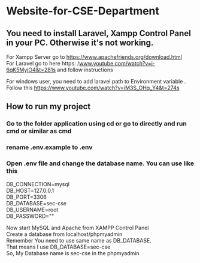 # Website-for-CSE-Department

## You need to install Laravel, Xampp Control Panel in your PC. Otherwise it's not working. <br/>
For Xampp Server go to https://www.apachefriends.org/download.html <br/>
For Laravel go to here https: /www.youtube.com/watch?v=i-6qK5MyjO4&t=281s  and follow instructions  <br/>

For windows user, you need to add laravel path to Environment variable . Follow this https://www.youtube.com/watch?v=iM3S_OHq_Y4&t=274s


## How to run my project

### Go to the folder application using cd or go to directly and run cmd or similar as cmd
### rename .env.example to .env
### Open .env file and change the database name. You can use like this
DB_CONNECTION=mysql <br/>
DB_HOST=127.0.0.1   <br/>
DB_PORT=3306   <br/>
DB_DATABASE=sec-cse   <br/>
DB_USERNAME=root  <br/>
DB_PASSWORD=""    <br/>

Now start MySQL and Apache from XAMPP Control Panel  <br/>
Create a  database from localhost/phpmyadmin   </br>
Remember You need to use same name as DB_DATABASE.  <br/>
That means I use DB_DATABASE=sec-cse  <br/>
So, My Database name is sec-cse in the phpmyadmin  <br/>
                 
